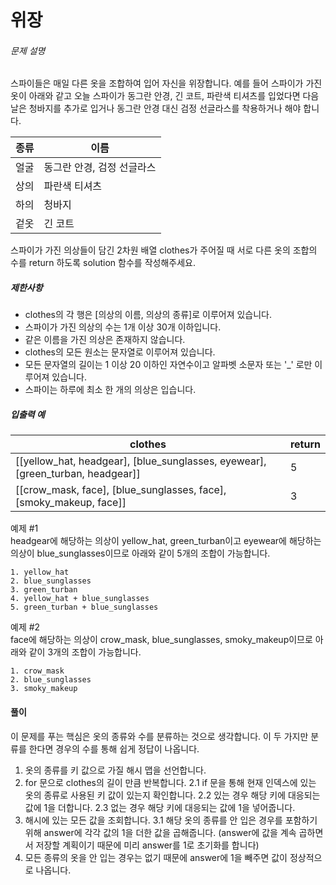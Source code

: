 # 위장

###### 문제 설명
 
스파이들은 매일 다른 옷을 조합하여 입어 자신을 위장합니다.
예를 들어 스파이가 가진 옷이 아래와 같고 오늘 스파이가 동그란 안경, 긴 코트, 파란색 티셔츠를 입었다면 다음날은 청바지를 추가로 입거나 동그란 안경 대신 검정 선글라스를 착용하거나 해야 합니다.

|종류|이름    			     |
|---|-------------------------|
|얼굴|동그란 안경, 검정  선글라스|
|상의|파란색 티셔츠             |
|하의|청바지                   |
|겉옷|긴 코트                  |

스파이가 가진 의상들이 담긴 2차원 배열 clothes가 주어질 때 서로 다른 옷의 조합의 수를 return 하도록 solution 함수를 작성해주세요.

##### 제한사항

-   clothes의 각 행은 [의상의 이름, 의상의 종류]로 이루어져 있습니다.
-   스파이가 가진 의상의 수는 1개 이상 30개 이하입니다.
-   같은 이름을 가진 의상은 존재하지 않습니다.
-   clothes의 모든 원소는 문자열로 이루어져 있습니다.
-   모든 문자열의 길이는 1 이상 20 이하인 자연수이고 알파벳 소문자 또는 '_' 로만 이루어져 있습니다.
-   스파이는 하루에 최소 한 개의 의상은 입습니다.

##### 입출력 예
|clothes                                                                       |return|
|------------------------------------------------------------------------------|------|
|[[yellow_hat, headgear], [blue_sunglasses, eyewear], [green_turban, headgear]]|5     |
|[[crow_mask, face], [blue_sunglasses, face], [smoky_makeup, face]]            |3     |


예제 #1  
headgear에 해당하는 의상이 yellow_hat, green_turban이고 eyewear에 해당하는 의상이 blue_sunglasses이므로 아래와 같이 5개의 조합이 가능합니다.
```
1. yellow_hat
2. blue_sunglasses
3. green_turban
4. yellow_hat + blue_sunglasses
5. green_turban + blue_sunglasses
```

예제 #2  
face에 해당하는 의상이 crow_mask, blue_sunglasses, smoky_makeup이므로 아래와 같이 3개의 조합이 가능합니다.
```
1. crow_mask
2. blue_sunglasses
3. smoky_makeup
```

#### 풀이
이 문제를 푸는 핵심은 옷의 종류와 수를 분류하는 것으로 생각합니다. 이 두 가지만 분류를 한다면 경우의 수를 통해 쉽게 정답이 나옵니다.

1. 옷의 종류를 키 값으로 가질 해시 맵을 선언합니다.
2. for 문으로 clothes의 길이 만큼 반복합니다.
	2.1 if 문을 통해 현재 인덱스에 있는 옷의 종류로 사용된 키 값이 있는지 확인합니다.
	2.2 있는 경우 해당 키에 대응되는 값에 1을 더합니다.
	2.3 없는 경우 해당 키에 대응되는 값에 1을 넣어줍니다.
3. 해시에 있는 모든 값을 조회합니다.
	3.1 해당 옷의 종류를 안 입은 경우를 포함하기 위해 answer에 각각 값의 1을 더한 값을 곱해줍니다. 
	(answer에 값을 계속 곱하면서 저장할 계획이기 때문에 미리 answer를 1로 초기화를 합니다)
4. 모든 종류의 옷을 안 입는 경우는 없기 때문에 answer에 1을 빼주면 값이 정상적으로 나옵니다. 